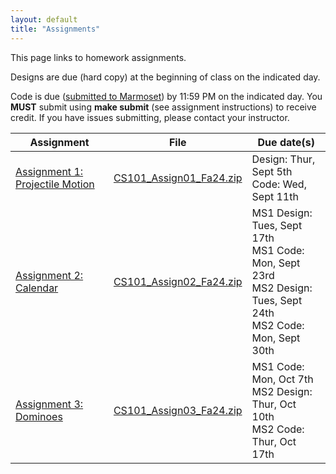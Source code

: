 ```yaml
---
layout: default
title: "Assignments"
---
```


This page links to homework assignments.

Designs are due (hard copy) at the beginning of class on the indicated day.

Code is due (<a href="../submitting.html">submitted to Marmoset</a>) by 11:59 PM on the indicated day. You **MUST** submit using **make submit** (see assignment instructions) to receive credit. If you have issues submitting, please contact your instructor.

Assignment | File | Due date(s)
---------- | ---- | -----------
[Assignment 1: Projectile Motion](assign01.html) | [CS101\_Assign01\_Fa24.zip](CS101_Assign01_Fa24.zip) | Design: Thur, Sept 5th<br>Code: Wed, Sept 11th
[Assignment 2: Calendar](assign02.html) | [CS101\_Assign02\_Fa24.zip](CS101_Assign02_Fa24.zip) | MS1 Design: Tues, Sept 17th<br>MS1 Code: Mon, Sept 23rd<br>MS2 Design: Tues, Sept 24th<br>MS2 Code: Mon, Sept 30th
[Assignment 3: Dominoes](assign03.html) | [CS101\_Assign03\_Fa24.zip](CS101_Assign03_Fa24.zip) | MS1 Code: Mon, Oct 7th<br>MS2 Design: Thur, Oct 10th<br>MS2 Code: Thur, Oct 17th

<!--
[Assignment 3: Dominoes](assign03.html) | [CS101\_Assign03\_Sp24.zip](CS101_Assign03_Sp24.zip) | MS1 Code: Mon, Mar 11th<br>MS2 Design: Thur, Mar 14th<br>MS2 Code: Wed, Mar 20th
[Assignment 4: Roulette](assign04.html) | [CS101\_Assign04\_Sp24.zip](CS101_Assign04_Sp24.zip) | Code: Wed, Mar 27th
[Assignment 5: Struct Exercises](assign05.html) | n/a | Thur, Apr 11th
[Assignment 6: Chomp, Chomp, Chomp!](assign06.html) | [CS101\_Assign06\_Sp24.zip](CS101_Assign06_Sp24.zip) | MS1 Code: Mon, Apr 22nd<br>MS2 Code: Wed, May 1st
-->

<!-- vim:set wrap: ­-->
<!-- vim:set linebreak: -->
<!-- vim:set nolist: -->
